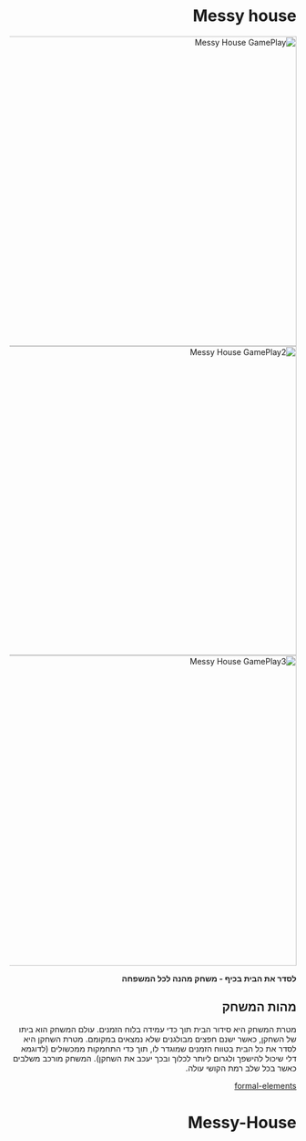 <div dir='rtl' lang='he'>

# Messy house 
<img width="543" alt="Messy House GamePlay" src="https://github.com/alon-game/Messy-House/assets/73320761/12bcbfd1-a64a-442d-a8ae-f47f16c872c8">

<img width="542" alt="Messy House GamePlay2" src="https://github.com/alon-game/Messy-House/assets/73320761/a7270552-ffc3-42c7-a127-fbf2e458a3ea">

<img width="544" alt="Messy House GamePlay3" src="https://github.com/alon-game/Messy-House/assets/73320761/50837cd4-7343-46d5-b004-23a01660de38">

**לסדר את הבית בכיף - משחק מהנה לכל המשפחה**

## מהות המשחק

מטרת המשחק היא סידור הבית תוך כדי עמידה בלוח הזמנים. עולם המשחק הוא ביתו של השחקן, כאשר ישנם חפצים מבולגנים שלא נמצאים במקומם. מטרת השחקן היא לסדר את כל הבית בטווח הזמנים שמוגדר לו, תוך כדי התחמקות ממכשולים (לדוגמא דלי שיכול להישפך ולגרום ליותר לכלוך ובכך יעכב את השחקן). המשחק מורכב משלבים כאשר בכל שלב רמת הקושי עולה.

[formal-elements](formal-elements.md)
# Messy-House
